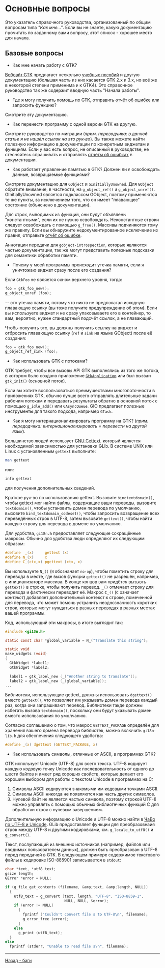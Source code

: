 # Основные вопросы

Это указатель справочного руководства, организованный по общим вопросам типа *"Как мне..."*. Если вы не знаете, какую документацию прочитать по заданному вами вопросу, этот список - хорошее место для начала.

## Базовые вопросы

* Как мне начать работу с GTK?

[Вебсайт GTK](https://www.gtk.org/) предлагает несколько [учебных пособий](https://www.gtk.org/documentation.php) и другую документацию (большая часть из них касается GTK 2.x и 3.х, но всё же в некоторой степени применима и к GTK4). Это справочное руководство так же содержит вводную часть "Начала работы".

* Где я могу получить помощь по GTK, отправить [отчёт об ошибке](https://gitlab.gnome.org/GNOME/gtk/issues/new) или запросить функцию?

Смотрите эту документацию.

* Как перенести программу с одной версии GTK на другую.

Смотрите руководство по миграции (*прим. переводчика: в данной статье я не нашёл ссылок на это рук-во*). Вы также можете найти полезную информацию в документации по конкретным виджетам и функциям. Если у вас есть вопрос, не описанный в руководстве, не стесняйтесь спрашивать и отправлять [отчёты об ошибках](https://gitlab.gnome.org/GNOME/gtk/issues/new) в документации.

* Как работает управление памятью в GTK? Должен ли я освобождать данные, возвращаемые функциями?

Смотрите документацию для `GObject` и `GInitiallyUnowned`. Для `GObject` обратите внимание, в частности, на `g_object_ref()` и `g_object_unref()`. GInitiallyUnowned является подклассом GObject, поэтому применяются те же пункты, за исключением того, что он имеет "плавающее" состояние (объяснено в документации).

Для строк, выводимых из функций, они будут объявлены "константными", если их не нужно освобождать. Неконстантные строки следует освобождать с помощью `g_free()`. Массивы подчиняются тому же правилу. Если вы обнаружите недокументированное исключение из правил, отправьте [отчёт об ошибке](https://gitlab.gnome.org/GNOME/gtk/issues/new).

Аннотации передачи для `gobject-introspection`, которые являются частью документации, так же могут представить полезные подсказки для семантики обработки памяти.

* Почему у моей программы происходит утечка памяти, если я уничтожаю виджет сразу после его создания?

Если `GtkFoo` не является окном верхнего уровня, тогда:

```c
foo = gtk_foo_new();
g_object_unref (foo);
```

-- это утечка памяти, потому что никто не предполагал исходную плавающую ссылку (вы тоже получите предупреждение об этом). Если вы используете виджет и не сразу упаковываете его в контейнер, то вам, вероятно, нужен стандартный подсчёт ссылок, а не плавающий.

Чтобы получить это, вы должны получить ссылку на виджет и отбросить плавающую ссылку (`ref` и `sink` на языке GObject) после её создания:

```c
foo = gtk_foo_new();
g_object_ref_sink (foo);
```

* Как использовать GTK с потоками?

GTK требует, чтобы все вызовы API GTK выполнялись из того же потока, в котором было создано приложение [`GtkApplication`](https://developer.gnome.org/gtk4/stable/GtkApplication.html#GtkApplication-struct) или был вызван [`gtk_init()`](https://developer.gnome.org/gtk4/stable/gtk4-General.html#gtk-init) (основной поток).

Если вы хотите воспользоваться преимуществами многопоточности в приложениях GTK, обычно лучше всего отправлять длительные задачи рабочим потокам и передавать результаты обратно в основной поток с помощью `g_idle_add()` или `GAsyncQueue`. GIO предлагает полезные инструменты для такого подхода, например `GTask`.

* Как я могу интернационализировать программу на GTK? (*прим. передодчика: интернационализировать = перевести на другой язык*).

Большинство людей использует [GNU Gettext](https://www.gnu.org/software/gettext/), который является необходимой зависимостью для установки GLib. В системе UNIX или Linux с установленным `gettext` выполните:

```bash
man gettext
```

или:

```bash
info gettext
```

для получения дополнительных сведений.

Краткое рук-во по использованию gettext. Вызовите `bindtextdomain()`, чтобы gettext мог найти файлы, содержащие ваши переводы, вызовите `textdomain()`, чтобы установить домен перевода по умолчанию, вызовите `bind_textdomain_codeset()`, чтобы запросить возвращение всех переведённых строк в UTF-8, затем вызовите `gettext()`, чтобы найти каждую строку для перевода в домене по умолчанию.

Для удобства, `gi18n.h` предоставляет следующие сокращённые макросы. Обычно для удобства люди определяют их следующим образом:

```c
#define  _(x)     gettext (x)
#define N_(x)     x
#define C_(ctx,x) pgettext (ctx, x)
```

Вы используете `N_()` (`N` обозначает `no-op`), чтобы пометить строку для перевода в месте, где вызов функции `gettext()` не разрешён, например, в инициализаторе массива. В конце концов вам придётся вызывть `gettext()` в строке, чтобы получить перевод. `_()` отмечает строку для перевода и фактически переводит её. Макрос `C_()` (`C` означает *контекст*) добавляет дополнительный контекст к строке, помеченной для перевода, что может помочь устранить неоднозначность коротких строк, которые могут нуждаться в разных переводах в разных местах вашей программы.

Код, использующий эти макросы, в итоге выглядит так:

```c
#include <gi18n.h>

static const char *global_variable = N_("Translate this string");

static void
make_widgets (void)
{
  GtkWidget *label1;
  GtkWidget *label2;

  label1 = gtk_label_new (_("Another string to translate"));
  label2 = gtk_label_new (_(global_variable));
...
```

Библиотеки, использующие gettext, должны использовать `dgettext()` вместо `gettext()`, что позволяет им указывать домен перевода каждый раз, когда они запрашивают перевод. Библиотеки такде должны избегать вызова `textdomain()`, поскольку они будут указывать домен вместо использования по умолчанию.

Согласно соглашению о том, что макрос `GETTEXT_PACKAGE` определён для хранения вашего домена перевода библиотек, можно включить `gi18n-lib.h` для обеспечения следующего удобства:

```c
#define _(x) dgettext (GETTEXT_PACKAGE, x)
```

* Как использовать символы, отличные от ASCII, в программах GTK?

GTK использует Unicode (UTF-8) для всего текста. UTF-8 кодирует каждую кодовую точку Unicode как последовательность от одного до шести байтов и имеет ряд хороших свойств, которые делают его хорошим выбором для работы с текстом Unicode в программах на С:

1. Символы ASCII кодируются знакомыми им кодовыми точками ASCII.
2. Символы ASCII никогда не появляются как часть других символов.
3. Нулевой байт не является частью символа, поэтому строкой UTF-8 можно управлять с помощью обычных библиотечных функций C для обработки строк с нулевым завершением.

Дополнительную информацию о Unicode и UTF-8 можно найти в [ЧаВо по UTF-8 и Unicode](https://www.cl.cam.ac.uk/~mgk25/unicode.html). GLib предоставляет функции для преобразовнаия строк между UTF-8 и другими кодировками, см. `g_locale_to_utf8()` и `g_convert()`.

Текст, послупающий из внешних источников (например, файлов или вводимых пользователем данных), должен быть преобразован в UTF-8 перед передачей в GTK. В следующем примере содержимое текстового файлы в кодировке ISO-885901 записывается в `stdout`:

```c
char *text, *utf8_text;
gsize length;
GError *error = NULL;

if (g_file_get_contents (filename, &amp;text, &amp;length, NULL))
  {
    utf8_text = g_convert (text, length, "UTF-8", "ISO-8859-1",
                           NULL, NULL, &error);
    if (error != NULL)
      {
        fprintf ("Couldn't convert file s to UTF-8\n", filename);
        g_error_free (error);
      }
    else
      g_print (utf8_text);
  }
else
  fprintf (stderr, "Unable to read file s\n", filename);
```

***

[Назад - баги](bugs.md)
